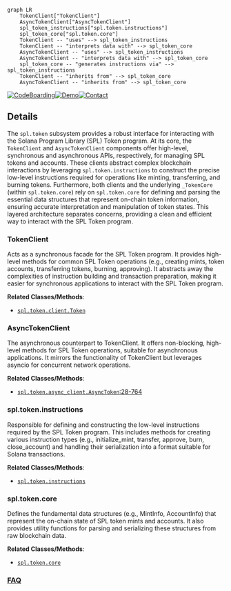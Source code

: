 ```mermaid
graph LR
    TokenClient["TokenClient"]
    AsyncTokenClient["AsyncTokenClient"]
    spl_token_instructions["spl.token.instructions"]
    spl_token_core["spl.token.core"]
    TokenClient -- "uses" --> spl_token_instructions
    TokenClient -- "interprets data with" --> spl_token_core
    AsyncTokenClient -- "uses" --> spl_token_instructions
    AsyncTokenClient -- "interprets data with" --> spl_token_core
    spl_token_core -- "generates instructions via" --> spl_token_instructions
    TokenClient -- "inherits from" --> spl_token_core
    AsyncTokenClient -- "inherits from" --> spl_token_core
```

[![CodeBoarding](https://img.shields.io/badge/Generated%20by-CodeBoarding-9cf?style=flat-square)](https://github.com/CodeBoarding/GeneratedOnBoardings)[![Demo](https://img.shields.io/badge/Try%20our-Demo-blue?style=flat-square)](https://www.codeboarding.org/demo)[![Contact](https://img.shields.io/badge/Contact%20us%20-%20contact@codeboarding.org-lightgrey?style=flat-square)](mailto:contact@codeboarding.org)

## Details

The `spl.token` subsystem provides a robust interface for interacting with the Solana Program Library (SPL) Token program. At its core, the `TokenClient` and `AsyncTokenClient` components offer high-level, synchronous and asynchronous APIs, respectively, for managing SPL tokens and accounts. These clients abstract complex blockchain interactions by leveraging `spl.token.instructions` to construct the precise low-level instructions required for operations like minting, transferring, and burning tokens. Furthermore, both clients and the underlying `_TokenCore` (within `spl.token.core`) rely on `spl.token.core` for defining and parsing the essential data structures that represent on-chain token information, ensuring accurate interpretation and manipulation of token states. This layered architecture separates concerns, providing a clean and efficient way to interact with the SPL Token program.

### TokenClient
Acts as a synchronous facade for the SPL Token program. It provides high-level methods for common SPL Token operations (e.g., creating mints, token accounts, transferring tokens, burning, approving). It abstracts away the complexities of instruction building and transaction preparation, making it easier for synchronous applications to interact with the SPL Token program.


**Related Classes/Methods**:

- <a href="https://github.com/michaelhly/solana-py/blob/master/src/spl/token/client.py" target="_blank" rel="noopener noreferrer">`spl.token.client.Token`</a>


### AsyncTokenClient
The asynchronous counterpart to TokenClient. It offers non-blocking, high-level methods for SPL Token operations, suitable for asynchronous applications. It mirrors the functionality of TokenClient but leverages asyncio for concurrent network operations.


**Related Classes/Methods**:

- <a href="https://github.com/michaelhly/solana-py/blob/master/src/spl/token/async_client.py#L28-L764" target="_blank" rel="noopener noreferrer">`spl.token.async_client.AsyncToken`:28-764</a>


### spl.token.instructions
Responsible for defining and constructing the low-level instructions required by the SPL Token program. This includes methods for creating various instruction types (e.g., initialize_mint, transfer, approve, burn, close_account) and handling their serialization into a format suitable for Solana transactions.


**Related Classes/Methods**:

- <a href="https://github.com/michaelhly/solana-py/blob/master/src/spl/token/instructions.py" target="_blank" rel="noopener noreferrer">`spl.token.instructions`</a>


### spl.token.core
Defines the fundamental data structures (e.g., MintInfo, AccountInfo) that represent the on-chain state of SPL token mints and accounts. It also provides utility functions for parsing and serializing these structures from raw blockchain data.


**Related Classes/Methods**:

- <a href="https://github.com/michaelhly/solana-py/blob/master/src/spl/token/core.py" target="_blank" rel="noopener noreferrer">`spl.token.core`</a>




### [FAQ](https://github.com/CodeBoarding/GeneratedOnBoardings/tree/main?tab=readme-ov-file#faq)